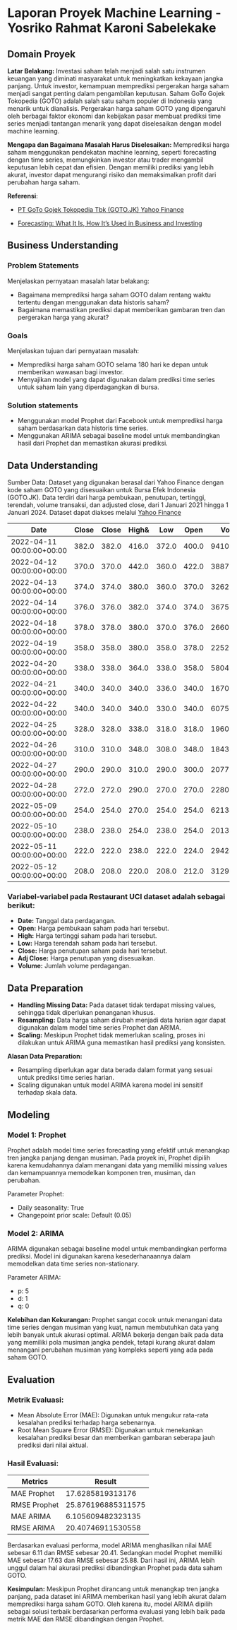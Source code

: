 # Laporan Proyek Machine Learning - Yosriko Rahmat Karoni Sabelekake

## Domain Proyek

**Latar Belakang:** Investasi saham telah menjadi salah satu instrumen keuangan yang diminati masyarakat untuk meningkatkan kekayaan jangka panjang. Untuk investor, kemampuan memprediksi pergerakan harga saham menjadi sangat penting dalam pengambilan keputusan. Saham GoTo Gojek Tokopedia (GOTO) adalah salah satu saham populer di Indonesia yang menarik untuk dianalisis. Pergerakan harga saham GOTO yang dipengaruhi oleh berbagai faktor ekonomi dan kebijakan pasar membuat prediksi time series menjadi tantangan menarik yang dapat diselesaikan dengan model machine learning.

**Mengapa dan Bagaimana Masalah Harus Diselesaikan:** Memprediksi harga saham menggunakan pendekatan machine learning, seperti forecasting dengan time series, memungkinkan investor atau trader mengambil keputusan lebih cepat dan efisien. Dengan memiliki prediksi yang lebih akurat, investor dapat mengurangi risiko dan memaksimalkan profit dari perubahan harga saham.

**Referensi**:
- [PT GoTo Gojek Tokopedia Tbk (GOTO.JK) Yahoo Finance](https://finance.yahoo.com/quote/GOTO.JK/?guccounter=1&guce_referrer=aHR0cHM6Ly93d3cuZ29vZ2xlLmNvbS8&guce_referrer_sig=AQAAAD6IK_6myI4--tOCwC2anzyZvR4oxVlHGvNpQPOvL6NsFkk52KsfU7ygBLw355DLjEH70bACw3cgqkbhcEJK9yVUNJsR2A4ECd3V3dfJW9Vm5TiMU9XVanqmMnE6bnoim4LZi8Zd0Oa01pZ7pGqSAz2uXOUh29adTFHHlW55anwb) 

- [Forecasting: What It Is, How It’s Used in Business and Investing](https://www.investopedia.com/terms/f/forecasting.asp)
  

## Business Understanding

### Problem Statements

Menjelaskan pernyataan masalah latar belakang:
- Bagaimana memprediksi harga saham GOTO dalam rentang waktu tertentu dengan menggunakan data historis saham?
- Bagaimana memastikan prediksi dapat memberikan gambaran tren dan pergerakan harga yang akurat?

### Goals

Menjelaskan tujuan dari pernyataan masalah:
- Memprediksi harga saham GOTO selama 180 hari ke depan untuk memberikan wawasan bagi investor.
- Menyajikan model yang dapat digunakan dalam prediksi time series untuk saham lain yang diperdagangkan di bursa.

### Solution statements
- Menggunakan model Prophet dari Facebook untuk memprediksi harga saham berdasarkan data historis time series.
- Menggunakan ARIMA sebagai baseline model untuk membandingkan hasil dari Prophet dan memastikan akurasi prediksi.

## Data Understanding
Sumber Data: Dataset yang digunakan berasal dari Yahoo Finance dengan kode saham GOTO yang disesuaikan untuk Bursa Efek Indonesia (GOTO.JK). Data terdiri dari harga pembukaan, penutupan, tertinggi, terendah, volume transaksi, dan adjusted close, dari 1 Januari 2021 hingga 1 Januari 2024. Dataset dapat diakses melalui [Yahoo Finance](https://finance.yahoo.com/)

|Date|Close|Close|High&|Low|Open|Volume|
|---|---|---|---|---|---|---|
|2022-04-11 00:00:00+00:00|382\.0|382\.0|416\.0|372\.0|400\.0|9410897000|
|2022-04-12 00:00:00+00:00|370\.0|370\.0|442\.0|360\.0|422\.0|3887331000|
|2022-04-13 00:00:00+00:00|374\.0|374\.0|380\.0|360\.0|370\.0|3262811400|
|2022-04-14 00:00:00+00:00|376\.0|376\.0|382\.0|374\.0|374\.0|3675981900|
|2022-04-18 00:00:00+00:00|378\.0|378\.0|380\.0|370\.0|376\.0|2660312700|
|2022-04-19 00:00:00+00:00|358\.0|358\.0|380\.0|358\.0|378\.0|2252971800|
|2022-04-20 00:00:00+00:00|338\.0|338\.0|364\.0|338\.0|358\.0|5804281200|
|2022-04-21 00:00:00+00:00|340\.0|340\.0|340\.0|336\.0|340\.0|1670584600|
|2022-04-22 00:00:00+00:00|340\.0|340\.0|340\.0|330\.0|340\.0|6075753400|
|2022-04-25 00:00:00+00:00|328\.0|328\.0|338\.0|318\.0|318\.0|1960587900|
|2022-04-26 00:00:00+00:00|310\.0|310\.0|348\.0|308\.0|348\.0|1843997100|
|2022-04-27 00:00:00+00:00|290\.0|290\.0|310\.0|290\.0|300\.0|2077577300|
|2022-04-28 00:00:00+00:00|272\.0|272\.0|290\.0|270\.0|270\.0|2280309800|
|2022-05-09 00:00:00+00:00|254\.0|254\.0|270\.0|254\.0|254\.0|621345600|
|2022-05-10 00:00:00+00:00|238\.0|238\.0|254\.0|238\.0|254\.0|201334400|
|2022-05-11 00:00:00+00:00|222\.0|222\.0|238\.0|222\.0|224\.0|2942404500|
|2022-05-12 00:00:00+00:00|208\.0|208\.0|220\.0|208\.0|212\.0|312982800|


### Variabel-variabel pada Restaurant UCI dataset adalah sebagai berikut:
- **Date:** Tanggal data perdagangan.
- **Open:** Harga pembukaan saham pada hari tersebut.
- **High:** Harga tertinggi saham pada hari tersebut.
- **Low:** Harga terendah saham pada hari tersebut.
- **Close:** Harga penutupan saham pada hari tersebut.
- **Adj Close:** Harga penutupan yang disesuaikan.
- **Volume:** Jumlah volume perdagangan.

## Data Preparation

- **Handling Missing Data:** Pada dataset tidak terdapat missing values, sehingga tidak diperlukan penanganan khusus.
- **Resampling:** Data harga saham dirubah menjadi data harian agar dapat digunakan dalam model time series Prophet dan ARIMA.
- **Scaling:** Meskipun Prophet tidak memerlukan scaling, proses ini dilakukan untuk ARIMA guna memastikan hasil prediksi yang konsisten.

**Alasan Data Preparation:**

- Resampling diperlukan agar data berada dalam format yang sesuai untuk prediksi time series harian.
- Scaling digunakan untuk model ARIMA karena model ini sensitif terhadap skala data.

## Modeling

### Model 1: Prophet
Prophet adalah model time series forecasting yang efektif untuk menangkap tren jangka panjang dengan musiman. Pada proyek ini, Prophet dipilih karena kemudahannya dalam menangani data yang memiliki missing values dan kemampuannya memodelkan komponen tren, musiman, dan perubahan.

Parameter Prophet:
- Daily seasonality: True
- Changepoint prior scale: Default (0.05)

### Model 2: ARIMA
ARIMA digunakan sebagai baseline model untuk membandingkan performa prediksi. Model ini digunakan karena kesederhanaannya dalam memodelkan data time series non-stationary.

Parameter ARIMA:
- p: 5
- d: 1
- q: 0
  
**Kelebihan dan Kekurangan:**
Prophet sangat cocok untuk menangani data time series dengan musiman yang kuat, namun membutuhkan data yang lebih banyak untuk akurasi optimal.
ARIMA bekerja dengan baik pada data yang memiliki pola musiman jangka pendek, tetapi kurang akurat dalam menangani perubahan musiman yang kompleks seperti yang ada pada saham GOTO.

## Evaluation

### Metrik Evaluasi:
- Mean Absolute Error (MAE): Digunakan untuk mengukur rata-rata kesalahan prediksi terhadap harga sebenarnya.
- Root Mean Square Error (RMSE): Digunakan untuk menekankan kesalahan prediksi besar dan memberikan gambaran seberapa jauh prediksi dari nilai aktual.

### Hasil Evaluasi:

|Metrics|Result|
|---|---|
|MAE Prophet| 17.6285819313176|
|RMSE Prophet| 25.876196885311575|
|MAE ARIMA| 6.105609482323135|
|RMSE ARIMA| 20.40746911530558|

Berdasarkan evaluasi performa, model ARIMA menghasilkan nilai MAE sebesar 6.11 dan RMSE sebesar 20.41. Sedangkan model Prophet memiliki MAE sebesar 17.63 dan RMSE sebesar 25.88. Dari hasil ini, ARIMA lebih unggul dalam hal akurasi prediksi dibandingkan Prophet pada data saham GOTO.

**Kesimpulan:** Meskipun Prophet dirancang untuk menangkap tren jangka panjang, pada dataset ini ARIMA memberikan hasil yang lebih akurat dalam memprediksi harga saham GOTO. Oleh karena itu, model ARIMA dipilih sebagai solusi terbaik berdasarkan performa evaluasi yang lebih baik pada metrik MAE dan RMSE dibandingkan dengan Prophet.


